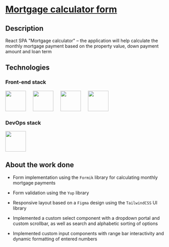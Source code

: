 # [Mortgage calculator form](https://mortgage-calculator-form.onrender.com/)

## Description

React SPA "Mortgage calculator" – the application will help calculate the monthly mortgage payment based on the property value, down payment amount and loan term

## Technologies

### Front-end stack

<p>
<img background-color='#ECD53F' width='64' src='https://github.com/RoundedToken/yacht_shop_admin/assets/117864556/b3ae4356-16be-454d-97dd-1d5d30f49413'/>
&emsp;
<img background-color='#ECD53F' width='64' src='https://github.com/RoundedToken/mortgage_calculator_form/assets/117864556/543ce033-ec5e-4add-8eaf-e4de2f3c8538'/>
&emsp;
<img background-color='#ECD53F' width='64' src='https://github.com/RoundedToken/yacht_shop_admin/assets/117864556/fdcc9377-62cb-4c87-9349-6ef598ad74d2'/>
&emsp;
<img background-color='#ECD53F' width='64' height="64" src='https://github.com/RoundedToken/mortgage_calculator_form/assets/117864556/a00892e6-9527-46b2-8a43-26d8f0519619'/>

### DevOps stack
<p>
<img background-color='#ECD53F' width='64' src='https://github.com/RoundedToken/rounded_token_app/assets/117864556/51c33644-07db-45ac-b47c-81d340db2bfa'/>

## About the work done

- Form implementation using the `Formik` library for calculating monthly mortgage payments

- Form validation using the `Yup` library

- Responsive layout based on a `Figma` design using the `TailwindCSS` UI library

- Implemented a custom select component with a dropdown portal and custom scrollbar, as well as search and alphabetic sorting of options

- Implemented custom input components with range bar interactivity and dynamic formatting of entered numbers
